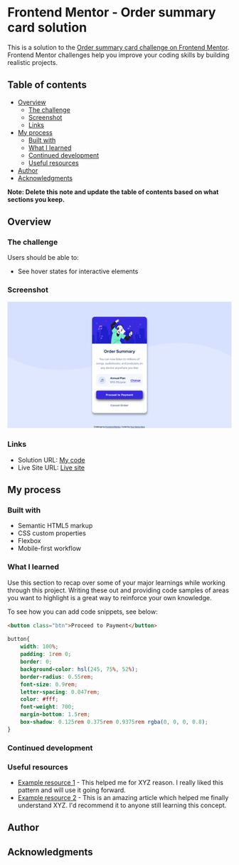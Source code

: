 # Frontend Mentor - Order summary card solution

This is a solution to the [Order summary card challenge on Frontend Mentor](https://www.frontendmentor.io/challenges/order-summary-component-QlPmajDUj). Frontend Mentor challenges help you improve your coding skills by building realistic projects. 

## Table of contents

- [Overview](#overview)
  - [The challenge](#the-challenge)
  - [Screenshot](#screenshot)
  - [Links](#links)
- [My process](#my-process)
  - [Built with](#built-with)
  - [What I learned](#what-i-learned)
  - [Continued development](#continued-development)
  - [Useful resources](#useful-resources)
- [Author](#author)
- [Acknowledgments](#acknowledgments)

**Note: Delete this note and update the table of contents based on what sections you keep.**

## Overview

### The challenge

Users should be able to:

- See hover states for interactive elements

### Screenshot

![](./design/Screenshot.png)



### Links

- Solution URL: [My code](https://github.com/Nrupatungan/Order-summary-card)
- Live Site URL: [Live site](https://nrupatungan.github.io/Order-summary-card/)

## My process

### Built with

- Semantic HTML5 markup
- CSS custom properties
- Flexbox
- Mobile-first workflow

### What I learned

Use this section to recap over some of your major learnings while working through this project. Writing these out and providing code samples of areas you want to highlight is a great way to reinforce your own knowledge.

To see how you can add code snippets, see below:

```html
<button class="btn">Proceed to Payment</button>
```
```css
button{
    width: 100%;
    padding: 1rem 0;
    border: 0;
    background-color: hsl(245, 75%, 52%);
    border-radius: 0.55rem;
    font-size: 0.9rem;
    letter-spacing: 0.047rem;
    color: #fff;
    font-weight: 700;
    margin-bottom: 1.5rem;
    box-shadow: 0.125rem 0.375rem 0.9375rem rgba(0, 0, 0, 0.8);
}
```

### Continued development


### Useful resources

- [Example resource 1](https://www.example.com) - This helped me for XYZ reason. I really liked this pattern and will use it going forward.
- [Example resource 2](https://www.example.com) - This is an amazing article which helped me finally understand XYZ. I'd recommend it to anyone still learning this concept.

## Author



## Acknowledgments



